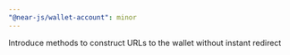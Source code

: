 ```yaml
---
"@near-js/wallet-account": minor
---
```


Introduce methods to construct URLs to the wallet without instant redirect
